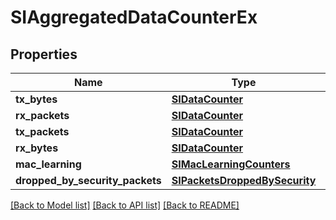 # SIAggregatedDataCounterEx

## Properties
Name | Type | Description | Notes
------------ | ------------- | ------------- | -------------
**tx_bytes** | [**SIDataCounter**](SIDataCounter.md) |  | [optional] 
**rx_packets** | [**SIDataCounter**](SIDataCounter.md) |  | [optional] 
**tx_packets** | [**SIDataCounter**](SIDataCounter.md) |  | [optional] 
**rx_bytes** | [**SIDataCounter**](SIDataCounter.md) |  | [optional] 
**mac_learning** | [**SIMacLearningCounters**](SIMacLearningCounters.md) |  | [optional] 
**dropped_by_security_packets** | [**SIPacketsDroppedBySecurity**](SIPacketsDroppedBySecurity.md) |  | [optional] 

[[Back to Model list]](../README.md#documentation-for-models) [[Back to API list]](../README.md#documentation-for-api-endpoints) [[Back to README]](../README.md)

